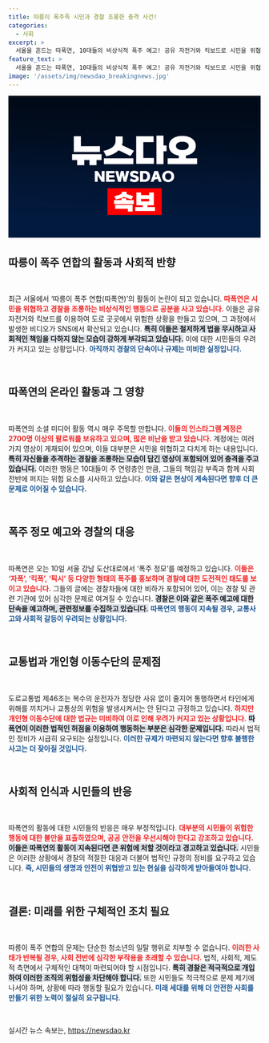 ```yaml
---
title: 따릉이 폭주족 시민과 경찰 조롱한 충격 사건!
categories:
  - 사회
excerpt: >
  서울을 흔드는 따폭연, 10대들의 비상식적 폭주 예고! 공유 자전거와 킥보드로 시민을 위협하며 경찰을 조롱하는 이들. 오는 10일 강남에서 폭주 정모를 연다는 경고에 시민들은 불안에 떨고 있다. 
feature_text: >
  서울을 흔드는 따폭연, 10대들의 비상식적 폭주 예고! 공유 자전거와 킥보드로 시민을 위협하며 경찰을 조롱하는 이들. 오는 10일 강남에서 폭주 정모를 연다는 경고에 시민들은 불안에 떨고 있다. 
image: '/assets/img/newsdao_breakingnews.jpg'
---
```


<p><img src="/assets/img/newsdao_breakingnews.jpg" alt="ontimetimes 속보" /></p>

<h2 data-ke-size="size26">따릉이 폭주 연합의 활동과 사회적 반향</h2>

<p data-ke-size="size16">&nbsp;</p>

<p>최근 서울에서 ‘따릉이 폭주 연합(따폭연)’의 활동이 논란이 되고 있습니다. <b><span style="color: #ee2323;">따폭연은 시민을 위협하고 경찰을 조롱하는 비상식적인 행동으로 공분을 사고 있습니다.</span></b> 이들은 공유 자전거와 킥보드를 이용하여 도로 곳곳에서 위험한 상황을 만들고 있으며, 그 과정에서 발생한 비디오가 SNS에서 확산되고 있습니다. <b><span style="background-color: #21538527;">특히 이들은 철저하게 법을 무시하고 사회적인 책임을 다하지 않는 모습이 강하게 부각되고 있습니다.</span></b> 이에 대한 시민들의 우려가 커지고 있는 상황입니다. <b><span style="color: #1a5490;">아직까지 경찰의 단속이나 규제는 미비한 실정입니다.</span></b></p>

<p data-ke-size="size16">&nbsp;</p>

<h2 data-ke-size="size26">따폭연의 온라인 활동과 그 영향</h2>

<p data-ke-size="size16">&nbsp;</p>

<p>따폭연의 소셜 미디어 활동 역시 매우 주목할 만합니다. <b><span style="color: #ee2323;">이들의 인스타그램 계정은 2700명 이상의 팔로워를 보유하고 있으며, 많은 비난을 받고 있습니다.</span></b> 계정에는 여러 가지 영상이 게재되어 있으며, 이들 대부분은 시민을 위협하고 다치게 하는 내용입니다. <b><span style="background-color: #21538527;">특히 자신들을 추격하는 경찰을 조롱하는 모습이 담긴 영상이 포함되어 있어 충격을 주고 있습니다.</span></b> 이러한 행동은 10대들이 주 연령층인 만큼, 그들의 책임감 부족과 함께 사회 전반에 퍼지는 위험 요소를 시사하고 있습니다. <b><span style="color: #1a5490;">이와 같은 현상이 계속된다면 향후 더 큰 문제로 이어질 수 있습니다.</span></b></p>

<p data-ke-size="size16">&nbsp;</p>

<h2 data-ke-size="size26">폭주 정모 예고와 경찰의 대응</h2>

<p data-ke-size="size16">&nbsp;</p>

<p>따폭연은 오는 10일 서울 강남 도산대로에서 ‘폭주 정모’를 예정하고 있습니다. <b><span style="color: #ee2323;">이들은 ‘자폭’, ‘킥폭’, ‘픽시’ 등 다양한 형태의 폭주를 홍보하며 경찰에 대한 도전적인 태도를 보이고 있습니다.</span></b> 그들의 글에는 경찰차들에 대한 비하가 포함되어 있어, 이는 경찰 및 관련 기관에 있어 심각한 문제로 여겨질 수 있습니다. <b><span style="background-color: #21538527;">경찰은 이와 같은 폭주 예고에 대한 단속을 예고하며, 관련정보를 수집하고 있습니다.</span></b> <b><span style="color: #1a5490;">따폭연의 행동이 지속될 경우, 교통사고와 사회적 갈등이 우려되는 상황입니다.</span></b></p>

<p data-ke-size="size16">&nbsp;</p>

<h2 data-ke-size="size26">교통법과 개인형 이동수단의 문제점</h2>

<p data-ke-size="size16">&nbsp;</p>

<p>도로교통법 제46조는 복수의 운전자가 정당한 사유 없이 줄지어 통행하면서 타인에게 위해를 끼치거나 교통상의 위험을 발생시켜서는 안 된다고 규정하고 있습니다. <b><span style="color: #ee2323;">하지만 개인형 이동수단에 대한 법규는 미비하여 이로 인해 우려가 커지고 있는 상황입니다.</span></b> <b><span style="background-color: #21538527;">따폭연이 이러한 법적인 허점을 이용하여 행동하는 부분은 심각한 문제입니다.</span></b> 따라서 법적인 정비가 시급히 요구되는 실정입니다. <b><span style="color: #1a5490;">이러한 규제가 마련되지 않는다면 향후 불행한 사고는 더 잦아질 것입니다.</span></b></p>

<p data-ke-size="size16">&nbsp;</p>

<h2 data-ke-size="size26">사회적 인식과 시민들의 반응</h2>

<p data-ke-size="size16">&nbsp;</p>

<p>따폭연의 활동에 대한 시민들의 반응은 매우 부정적입니다. <b><span style="color: #ee2323;">대부분의 시민들이 위험한 행동에 대한 불만을 표출하였으며, 공공 안전을 우선시해야 한다고 강조하고 있습니다.</span></b> <b><span style="background-color: #21538527;">이들은 따폭연의 활동이 지속된다면 큰 위험에 처할 것이라고 경고하고 있습니다.</span></b> 시민들은 이러한 상황에서 경찰의 적절한 대응과 더불어 법적인 규정의 정비를 요구하고 있습니다. <b><span style="color: #1a5490;">즉, 시민들의 생명과 안전이 위협받고 있는 현실을 심각하게 받아들여야 합니다.</span></b></p>

<p data-ke-size="size16">&nbsp;</p>

<h2 data-ke-size="size26">결론: 미래를 위한 구체적인 조치 필요</h2>

<p data-ke-size="size16">&nbsp;</p>

<p>따릉이 폭주 연합의 문제는 단순한 청소년의 일탈 행위로 치부할 수 없습니다. <b><span style="color: #ee2323;">이러한 사태가 반복될 경우, 사회 전반에 심각한 부작용을 초래할 수 있습니다.</span></b> 법적, 사회적, 제도적 측면에서 구체적인 대책이 마련되어야 할 시점입니다. <b><span style="background-color: #21538527;">특히 경찰은 적극적으로 개입하여 이러한 조직의 위험성을 차단해야 합니다.</span></b> 또한 시민들도 적극적으로 문제 제기에 나서야 하며, 상황에 따라 행동할 필요가 있습니다. <b><span style="color: #1a5490;">미래 세대를 위해 더 안전한 사회를 만들기 위한 노력이 절실히 요구됩니다.</span></b></p>

<p data-ke-size="size16">&nbsp;</p>
실시간 뉴스 속보는, <a href="https://newsdao.kr" rel="dofollow">https://newsdao.kr</a>


